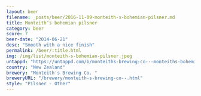 ```yaml
---
layout: beer
filename: _posts/beer/2016-11-09-monteith-s-bohemian-pilsner.md
title: Monteith’s bohemian pilsner
category: beer
score: 7
beer-date: "2014-06-21"
desc: "Smooth with a nice finish"
permalink: /beer/:title.html
img: /img/list/monteith-s-bohemian-pilsner.jpeg
untappd: "https://untappd.com/b/monteiths-brewing-co---monteiths-bohemian-pilsner/608944"
country: "New Zealand"
brewery: "Monteith's Brewing Co. "
breweryURL: "/brewery/monteith-s-brewing-co--.html"
style: "Pilsner - Other"
---
```

